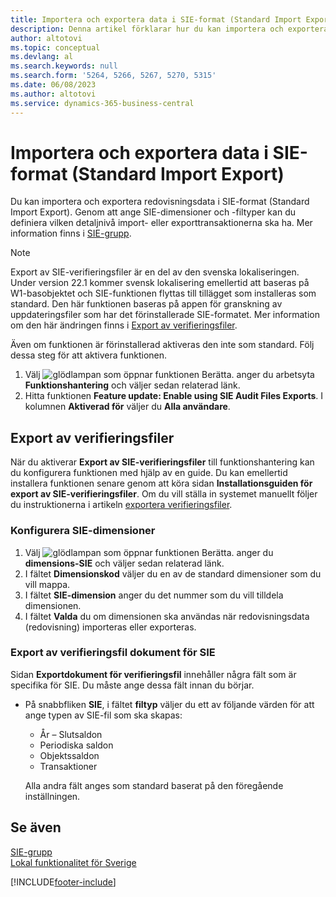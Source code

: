 ```yaml
---
title: Importera och exportera data i SIE-format (Standard Import Export)
description: Denna artikel förklarar hur du kan importera och exportera redovisningsdata i SIE-format (Standard Import Export) för Sverige.
author: altotovi
ms.topic: conceptual
ms.devlang: al
ms.search.keywords: null
ms.search.form: '5264, 5266, 5267, 5270, 5315'
ms.date: 06/08/2023
ms.author: altotovi
ms.service: dynamics-365-business-central
---
```


# <a name="import-and-export-data-in-the-standard-import-export-sie-format"></a>Importera och exportera data i SIE-format (Standard Import Export)

Du kan importera och exportera redovisningsdata i SIE-format (Standard Import Export). Genom att ange SIE-dimensioner och -filtyper kan du definiera vilken detaljnivå import- eller exporttransaktionerna ska ha. Mer information finns i [SIE-grupp](https://go.microsoft.com/fwlink/?LinkID=164870&clcid=0x41d).

> [!NOTE]
> Export av SIE-verifieringsfiler är en del av den svenska lokaliseringen. Under version 22.1 kommer svensk lokalisering emellertid att baseras på W1-basobjektet och SIE-funktionen flyttas till tillägget som installeras som standard. Den här funktionen baseras på appen för granskning av uppdateringsfiler som har det förinstallerade SIE-formatet. Mer information om den här ändringen finns i [Export av verifieringsfiler](../../finance-how-to-export-audit-files.md).

Även om funktionen är förinstallerad aktiveras den inte som standard. Följ dessa steg för att aktivera funktionen.

1. Välj ![glödlampan som öppnar funktionen Berätta.](../../media/ui-search/search_small.png "Berätta vad du vill göra") anger du arbetsyta **Funktionshantering** och väljer sedan relaterad länk.
2. Hitta funktionen **Feature update: Enable using SIE Audit Files Exports**. I kolumnen **Aktiverad för** väljer du **Alla användare**.

## <a name="audit-files-export"></a>Export av verifieringsfiler

När du aktiverar **Export av SIE-verifieringsfiler** till funktionshantering kan du konfigurera funktionen med hjälp av en guide. Du kan emellertid installera funktionen senare genom att köra sidan **Installationsguiden för export av SIE-verifieringsfiler**. Om du vill ställa in systemet manuellt följer du instruktionerna i artikeln [exportera verifieringsfiler](../../finance-how-to-export-audit-files.md).

### <a name="set-up-sie-dimensions"></a>Konfigurera SIE-dimensioner

1. Välj ![glödlampan som öppnar funktionen Berätta.](../../media/ui-search/search_small.png "Berätta vad du vill göra") anger du **dimensions-SIE** och väljer sedan relaterad länk.
2. I fältet **Dimensionskod** väljer du en av de standard dimensioner som du vill mappa.
3. I fältet **SIE-dimension** anger du det nummer som du vill tilldela dimensionen.
4. I fältet **Valda** du om dimensionen ska användas när redovisningsdata (redovisning) importeras eller exporteras.

### <a name="audit-file-export-document-for-sie"></a>Export av verifieringsfil dokument för SIE

Sidan **Exportdokument för verifieringsfil** innehåller några fält som är specifika för SIE. Du måste ange dessa fält innan du börjar.

- På snabbfliken **SIE**, i fältet **filtyp** väljer du ett av följande värden för att ange typen av SIE-fil som ska skapas:

    - År – Slutsaldon
    - Periodiska saldon
    - Objektssaldon
    - Transaktioner

    Alla andra fält anges som standard baserat på den föregående inställningen.

## <a name="see-also"></a>Se även

[SIE-grupp](https://go.microsoft.com/fwlink/?LinkID=164870&clcid=0x41d)  
[Lokal funktionalitet för Sverige](sweden-local-functionality.md)

[!INCLUDE[footer-include](../../includes/footer-banner.md)]

